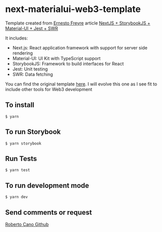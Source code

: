 # next-materialui-web3-template

Template created from [Ernesto Freyre](https://github.com/ernestofreyreg) article [NextJS + StorybookJS + Material-UI + Jest + SWR](https://itnext.io/nextjs-storybookjs-material-ui-jest-swr-fe2ff5cb9af8)

It includes:

- Next.js: React application framework with support for server side rendering
- Material-UI: UI Kit with TypeScript support
- StorybookJS: Framework to build interfaces for React
- Jest: Unit testing
- SWR: Data fetching

You can find the original template [here](https://github.com/outsrc/next-mui). I will evolve this one as I see fit to include other tools for Web3 development

## To install

```
$ yarn
```

## To run Storybook

```
$ yarn storybook
```

## Run Tests

```
$ yarn test
```

## To run development mode

```
$ yarn dev
```

## Send comments or request

[Roberto Cano Github](http://github.com/robercano)
